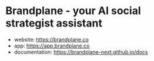 # Brandplane - your AI social strategist assistant

- website: https://brandplane.co
- app: https://app.brandplane.co
- documentation: https://brandplane-next.github.io/docs
